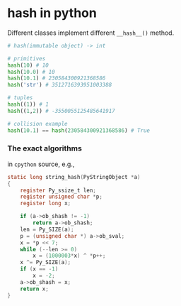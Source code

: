 # hash in python

Different classes implement different `__hash__()` method.

```python
# hash(immutable object) -> int

# primitives
hash(10) # 10
hash(10.0) # 10
hash(10.1) # 230584300921368586
hash('str') # 3512716393951003388

# tuples
hash((1)) # 1
hash((1,2)) # -3550055125485641917

# collision example
hash(10.1) == hash(230584300921368586) # True
```


### The exact algorithms

in `cpython` source, e.g.,

```c
static long string_hash(PyStringObject *a)
{
    register Py_ssize_t len;
    register unsigned char *p;
    register long x;

    if (a->ob_shash != -1)
        return a->ob_shash;
    len = Py_SIZE(a);
    p = (unsigned char *) a->ob_sval;
    x = *p << 7;
    while (--len >= 0)
        x = (1000003*x) ^ *p++;
    x ^= Py_SIZE(a);
    if (x == -1)
        x = -2;
    a->ob_shash = x;
    return x;
}
```

